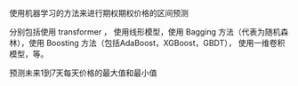 使用机器学习的方法来进行期权期权价格的区间预测

分别包括使用 transformer ， 使用线形模型，使用 Bagging 方法（代表为随机森林），使用 Boosting 方法（包括AdaBoost，XGBoost，GBDT），
使用一维卷积模型，等。

预测未来1到7天每天价格的最大值和最小值
